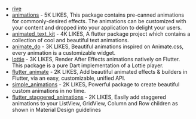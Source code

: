 - [rive](https://pub.dev/packages/rive)
- [animations](https://pub.dev/packages/animations) - 5K LIKES, This package contains pre-canned animations for commonly-desired effects. The animations can be customized with your content and dropped into your application to delight your users.
- [animated_text_kit](https://pub.dev/packages/animated_text_kit) - 4K LIKES, A flutter package project which contains a collection of cool and beautiful text animations.
- [animate_do](https://pub.dev/packages/animate_do) - 3K LIKES, Beautiful animations inspired on Animate.css, every animation is a customizable widget.
- [lottie](https://pub.dev/packages/lottie) - 3K LIKES, Render After Effects animations natively on Flutter. This package is a pure Dart implementation of a Lottie player.
- [flutter_animate](https://pub.dev/packages/flutter_animate) - 2K LIKES, Add beautiful animated effects & builders in Flutter, via an easy, customizable, unified API.
- [simple_animations](https://pub.dev/packages/simple_animations) - 2K LIKES, Powerful package to create beautiful custom animations in no time.
- [flutter_staggered_animations](https://pub.dev/packages/flutter_staggered_animations) - 2K LIKES, Easily add staggered animations to your ListView, GridView, Column and Row children as shown in Material Design guidelines
